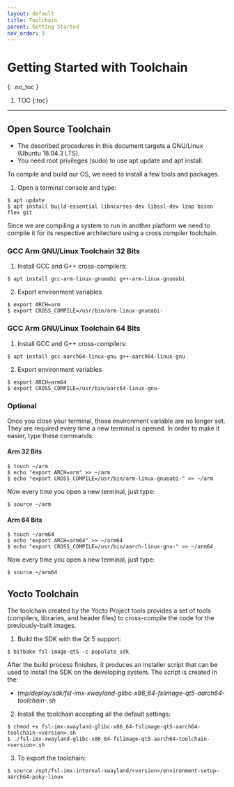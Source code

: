 ```yaml
---
layout: default
title: Toolchain
parent: Getting Started
nav_order: 3
---
```


# Getting Started with Toolchain
{: .no_toc }

1. TOC
{:toc}
---

## Open Source Toolchain

* The described procedures in this document targets a GNU/Linux (Ubuntu 18.04.3 LTS).
* You need root privileges (sudo) to use apt update and apt install.

To compile and build our OS, we need to install a few tools and packages.

1. Open a terminal console and type:
```console
$ apt update
$ apt install build-essential libncurses-dev libssl-dev lzop bison flex git
```

Since we are compiling a system to run in another platform we need to compile it
for its respective architecture using a cross compiler toolchain.

### GCC Arm GNU/Linux Toolchain 32 Bits

1. Install GCC and G++ cross-compilers:
```console
$ apt install gcc-arm-linux-gnueabi g++-arm-linux-gnueabi
```

2. Export environment variables
```console
$ export ARCH=arm
$ export CROSS_COMPILE=/usr/bin/arm-linux-gnueabi-
```

### GCC Arm GNU/Linux Toolchain 64 Bits

1. Install GCC and G++ cross-compilers:
```console
$ apt install gcc-aarch64-linux-gnu g++-aarch64-linux-gnu
```

2. Export environment variables
```console
$ export ARCH=arm64
$ export CROSS_COMPILE=/usr/bin/aarc64-linux-gnu-
```


### Optional

Once you close your terminal, those environment variable are no longer set. They
are required every time a new terminal is opened. In order to make it easier,
type these commands:

#### Arm 32 Bits

```console
$ touch ~/arm
$ echo "export ARCH=arm" >> ~/arm
$ echo "export CROSS_COMPILE=/usr/bin/arm-linux-gnueabi-" >> ~/arm
```

Now every time you open a new terminal, just type:

```console
$ source ~/arm
```

#### Arm 64 Bits

```console
$ touch ~/arm64
$ echo "export ARCH=arm64" >> ~/arm64
$ echo "export CROSS_COMPILE=/usr/bin/aarch-linux-gnu-" >> ~/arm64
```

Now every time you open a new terminal, just type:

```console
$ source ~/arm64
```

## Yocto Toolchain

The toolchain created by the Yocto Project tools provides a set of tools
(compilers, libraries, and header files) to cross-compile the code for the
previously-built images.

1. Build the SDK with the Qt 5 support:
```console
$ bitbake fsl-image-qt5 -c populate_sdk
```

After the build process finishes, it produces an installer script that can be
used to install the SDK on the developing system. The script is created in the:

* *tmp/deploy/sdk/fsl-imx-xwayland-glibc-x86_64-fslimage-qt5-aarch64-toolchain-<version>.sh*

2. Install the toolchain accepting all the default settings:
```console
$ chmod +x fsl-imx-xwayland-glibc-x86_64-fslimage-qt5-aarch64-toolchain-<version>.sh
$ ./fsl-imx-xwayland-glibc-x86_64-fslimage-qt5-aarch64-toolchain-<version>.sh
```

3. To export the toolchain:
```console
$ source /opt/fsl-imx-internal-xwayland/<version>/environment-setup-aarch64-poky-linux
```



